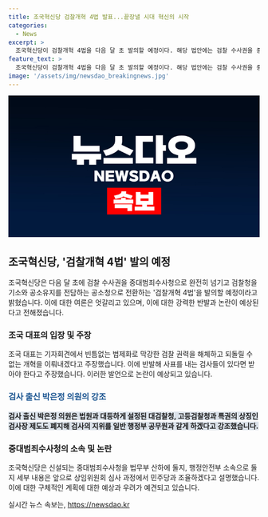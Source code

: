 ```yaml
---
title: 조국혁신당 검찰개혁 4법 발표...끝장낼 시대 혁신의 시작
categories:
  - News
excerpt: >
  조국혁신당이 검찰개혁 4법을 다음 달 초 발의할 예정이다. 해당 법안에는 검찰 수사권을 중대범죄수사청으로 완전히 이양하고, 검찰청을 기소와 공소유지를 전담하는 공소청으로 전환하는 내용이 포함돼 있다. 조국 대표는 법제화 과정에서 검찰의 권력을 해체하여 지속적인 개혁을 진행하겠다고 밝혔으며, 검사 출신 의원은 대검찰청과 고등검찰청의 특권적 지위를 폐지하고 검사의 지위를 행정부 공무원과 동등하게 하는 책략을 제시했다. 신설되는 중대범죄수사청의 소속 문제는 앞으로 상임위원회에서 논의될 예정이다.
feature_text: >
  조국혁신당이 검찰개혁 4법을 다음 달 초 발의할 예정이다. 해당 법안에는 검찰 수사권을 중대범죄수사청으로 완전히 이양하고, 검찰청을 기소와 공소유지를 전담하는 공소청으로 전환하는 내용이 포함돼 있다. 조국 대표는 법제화 과정에서 검찰의 권력을 해체하여 지속적인 개혁을 진행하겠다고 밝혔으며, 검사 출신 의원은 대검찰청과 고등검찰청의 특권적 지위를 폐지하고 검사의 지위를 행정부 공무원과 동등하게 하는 책략을 제시했다. 신설되는 중대범죄수사청의 소속 문제는 앞으로 상임위원회에서 논의될 예정이다.
image: '/assets/img/newsdao_breakingnews.jpg'
---
```


<p><img src="/assets/img/newsdao_breakingnews.jpg" alt="koreaapp 속보" /></p>

<h2 data-ke-size="size26">조국혁신당, '검찰개혁 4법' 발의 예정</h2>

<p data-ke-size="size16">조국혁신당은 다음 달 초에 검찰 수사권을 중대범죄수사청으로 완전히 넘기고 검찰청을 기소와 공소유지를 전담하는 공소청으로 전환하는 '검찰개혁 4법'을 발의할 예정이라고 밝혔습니다. 이에 대한 여론은 엇갈리고 있으며, 이에 대한 강력한 반발과 논란이 예상된다고 전해졌습니다.</p>

<h3>조국 대표의 입장 및 주장</h3>

<p data-ke-size="size16">조국 대표는 기자회견에서 빈틈없는 법제화로 막강한 검찰 권력을 해체하고 되돌릴 수 없는 개혁을 이뤄내겠다고 주장했습니다. 이에 반발해 사표를 내는 검사들이 있다면 받아야 한다고 주장했습니다. 이러한 발언으로 논란이 예상되고 있습니다.</p>

<h3><b><span style="color: #1a5490;">검사 출신 박은정 의원의 강조</span></b></h3>

<p data-ke-size="size16"><b><span style="background-color: #21538527;">검사 출신 박은정 의원은 법원과 대등하게 설정된 대검찰청, 고등검찰청과 특권의 상징인 검사장 제도도 폐지해 검사의 지위를 일반 행정부 공무원과 같게 하겠다고 강조했습니다.</span></b></p>

<h3>중대범죄수사청의 소속 및 논란</h3>

<p data-ke-size="size16">조국혁신당은 신설되는 중대범죄수사청을 법무부 산하에 둘지, 행정안전부 소속으로 둘지 세부 내용은 앞으로 상임위원회 심사 과정에서 민주당과 조율하겠다고 설명했습니다. 이에 대한 구체적인 계획에 대한 예상과 우려가 예견되고 있습니다.</p>
실시간 뉴스 속보는, <a href="https://newsdao.kr" rel="dofollow">https://newsdao.kr</a>


